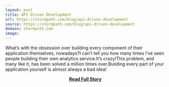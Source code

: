 ```yaml
---
layout: post
title: API Driven Development 
url: https://stormpath.com/blog/api-driven-development
source: https://stormpath.com/blog/api-driven-development
domain: stormpath.com
image: 
---
```


<p>What’s with the obsession over building every component of their application themselves, nowadays?I can’t tell you how many times I’ve seen people building their own analytics service.It’s crazy!This problem, and many like it, has been solved a million times over.Building every part of your application yourself is almost always a bad idea!</p>
<center><p><a href="https://stormpath.com/blog/api-driven-development" style='padding:25px; font-sze:18px; font-weight: bold;'>Read Full Story</a></p></center>
